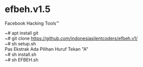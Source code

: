 # efbeh.v1.5
Facebook Hacking Tools™

~# apt install git <br>
~# git clone https://github.com/indonesiasilentcoders/efbeh.v1/ <br>
~# sh setup.sh <br>
Pas Ekstrak Ada Pilihan Huruf Tekan "A" <br>
~# sh install.sh <br>
~# sh EFBEH.sh <br>



